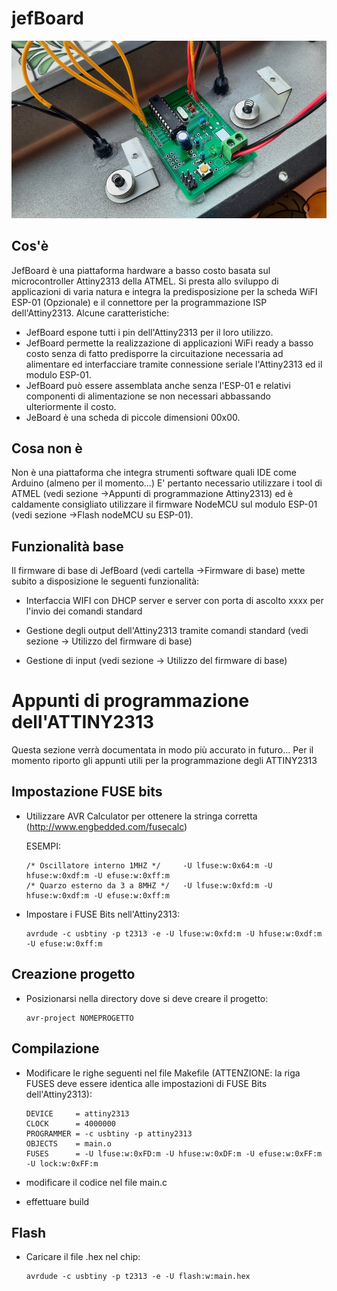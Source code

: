 # jefBoard
![example](example.jpg)
## Cos'è

JefBoard è una piattaforma hardware a basso costo basata sul microcontroller Attiny2313 della ATMEL. Si presta allo sviluppo di applicazioni di varia natura e integra la predisposizione per la scheda WiFI ESP-01 (Opzionale) e il connettore per la programmazione ISP dell'Attiny2313.
Alcune caratteristiche:
- JefBoard espone tutti i pin dell'Attiny2313 per il loro utilizzo.
- JefBoard permette la realizzazione di applicazioni WiFi ready a basso costo senza di fatto predisporre la circuitazione necessaria ad alimentare ed interfacciare tramite connessione seriale l'Attiny2313 ed il modulo ESP-01.
- JefBoard può essere assemblata anche senza l'ESP-01 e relativi componenti di alimentazione se non necessari abbassando ulteriormente il costo.
- JeBoard è una scheda di piccole dimensioni 00x00.
         
## Cosa non è

Non è una piattaforma che integra strumenti software quali IDE come Arduino (almeno per il momento...) E' pertanto necessario utilizzare i tool di ATMEL (vedi sezione ->Appunti di programmazione Attiny2313) 
ed è caldamente consigliato utilizzare il firmware NodeMCU sul modulo ESP-01 (vedi sezione ->Flash nodeMCU su ESP-01). 

## Funzionalità base

Il firmware di base di JefBoard (vedi cartella ->Firmware di base) mette subito a disposizione le seguenti funzionalità:

- Interfaccia WIFI con DHCP server e server con porta di ascolto xxxx per l'invio dei comandi standard

- Gestione degli output dell'Attiny2313 tramite comandi standard (vedi sezione -> Utilizzo del firmware di base)

- Gestione di input (vedi sezione -> Utilizzo del firmware di base)


# Appunti di programmazione dell'ATTINY2313

Questa sezione verrà documentata in modo più accurato in futuro... Per il momento riporto gli appunti utili per la programmazione degli ATTINY2313

## Impostazione FUSE bits    

- Utilizzare AVR Calculator per ottenere la stringa corretta (http://www.engbedded.com/fusecalc)

    ESEMPI:
    ```
    /* Oscillatore interno 1MHZ */     -U lfuse:w:0x64:m -U hfuse:w:0xdf:m -U efuse:w:0xff:m
    /* Quarzo esterno da 3 a 8MHZ */   -U lfuse:w:0xfd:m -U hfuse:w:0xdf:m -U efuse:w:0xff:m     
    ```
- Impostare i FUSE Bits nell'Attiny2313:
   ```
   avrdude -c usbtiny -p t2313 -e -U lfuse:w:0xfd:m -U hfuse:w:0xdf:m -U efuse:w:0xff:m
   ```


## Creazione progetto    

- Posizionarsi nella directory dove si deve creare il progetto:
  ```
  avr-project NOMEPROGETTO
  ```                                                 


## Compilazione

- Modificare le righe seguenti nel file Makefile (ATTENZIONE: la riga FUSES deve essere identica alle impostazioni di FUSE Bits dell'Attiny2313):
	```
	DEVICE     = attiny2313
	CLOCK      = 4000000
	PROGRAMMER = -c usbtiny -p attiny2313
	OBJECTS    = main.o
	FUSES      = -U lfuse:w:0xFD:m -U hfuse:w:0xDF:m -U efuse:w:0xFF:m -U lock:w:0xFF:m
  ```
- modificare il codice nel file main.c

- effettuare build

                                                            
                                                                   
## Flash

- Caricare il file .hex nel chip: 
   ```
   avrdude -c usbtiny -p t2313 -e -U flash:w:main.hex
   ```
